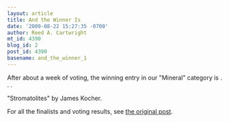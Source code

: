 ```yaml
---
layout: article
title: And the Winner Is
date: '2009-08-22 15:27:35 -0700'
author: Reed A. Cartwright
mt_id: 4390
blog_id: 2
post_id: 4390
basename: and_the_winner_1
---
```

After about a week of voting, the winning entry in our "Mineral" category is . . . 

"Stromatolites" by James Kocher.

For all the finalists and voting results, see [the original post](http://pandasthumb.org/archives/2009/08/photo-contest.html).
